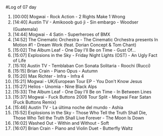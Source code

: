 #Log of 07 day

1. [00:00] Mogwai - Rock Action - 2 Rights Make 1 Wrong
1. [14:40] Austin TV - Amikooob guó jì - Sin embargo - Woodser (Guatemala)
1. [14:44] Mogwai - 4 Satin - Superheroes of BMX
1. [14:52] The Cinematic Orchestra - The Cinematic Orchestra presents In Motion #1 - Dream Work (feat. Dorian Concept & Tom Chant)
1. [15:02] The Album Leaf - One Day I'll Be on Time - Gust Of...
1. [15:07] Explosions in the Sky - Friday Night Lights (OST) - An Ugly Fact of Life
1. [15:10] Austin TV - Temblaban Con Sonata Solitaria - Roochi (Rucci)
1. [15:15] Brian Crain - Piano Opus - Autumn
1. [15:20] Max Richter - Infra - Infra 4
1. [15:21] Mogwai - UK/European Tour EP - You Don't Know Jesus
1. [15:27] Helios - Unomia - Nine Black Alps
1. [15:33] The Album Leaf - One Day I'll Be on Time - In Between Lines
1. [15:37] Mogwai - Fuck Buttons 2008 Tour Split - Mogwai Fear Satan (Fuck Buttons Remix)
1. [15:46] Austin TV - La última noche del mundo - Ashia
1. [15:52] Explosions in the Sky - Those Who Tell the Truth Shall Die, Those Who Tell the Truth Shall Live Forever - The Moon Is Down
1. [16:02] Washed Out - Within and Without - Soft
1. [16:07] Brian Crain - Piano and Violin Duet - Butterfly Waltz
